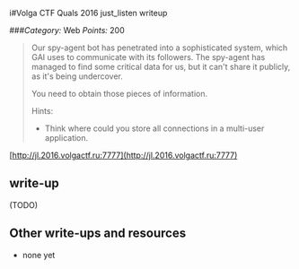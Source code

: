 i#Volga CTF Quals 2016 just_listen writeup

###*Category:* Web *Points:* 200

> Our spy-agent bot has penetrated into a sophisticated system, which GAI uses to communicate with its followers. The spy-agent has managed to find some critical data for us, but it can't share it publicly, as it's being undercover.
>
> You need to obtain those pieces of information.
>
> Hints:
> * Think where could you store all connections in a multi-user application.

[http://jl.2016.volgactf.ru:7777](http://jl.2016.volgactf.ru:7777)

## write-up

(TODO)

## Other write-ups and resources

* none yet
